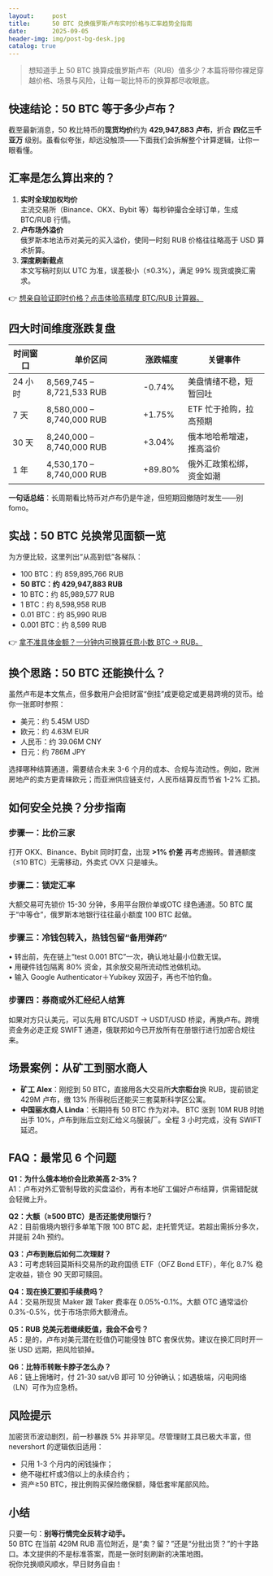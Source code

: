 ```yaml
---
layout:     post
title:      50 BTC 兑换俄罗斯卢布实时价格与汇率趋势全指南
date:       2025-09-05
header-img: img/post-bg-desk.jpg
catalog: true
---
```


> 想知道手上 50 BTC 换算成俄罗斯卢布（RUB）值多少？本篇将带你裸足穿越价格、场景与风险，让每一聪比特币的换算都尽收眼底。

## 快速结论：50 BTC 等于多少卢布？

截至最新消息，50 枚比特币的**现货均价**约为 **429,947,883 卢布**，折合 **四亿三千亚万** 级别。虽看似夸张，却远没触顶——下面我们会拆解整个计算逻辑，让你一眼看懂。

## 汇率是怎么算出来的？

1. **实时全球加权均价**  
   主流交易所（Binance、OKX、Bybit 等）每秒钟撮合全球订单，生成 BTC/RUB 行情。
2. **卢布场外溢价**  
   俄罗斯本地法币对美元的买入溢价，使同一时刻 RUB 价格往往略高于 USD 算术折算。
3. **深度刷新截点**  
   本文写稿时刻以 UTC 为准，误差极小（≤0.3%），满足 99% 现货或换汇需求。

👉 [想亲自验证即时价格？点击体验高精度 BTC/RUB 计算器。](https://okxdog.com/)

## 四大时间维度涨跌复盘

| 时间窗口 | 单价区间 | 涨跌幅度 | 关键事件 |
| --- | --- | --- | --- |
| 24 小时 | 8,569,745 – 8,721,533 RUB | -0.74% | 美盘情绪不稳，短暂回吐 |
| 7 天 | 8,580,000 – 8,740,000 RUB | +1.75% | ETF 忙于抢购，拉高预期 |
| 30 天 | 8,240,000 – 8,740,000 RUB | +3.04% | 俄本地哈希增速，推高溢价 |
| 1 年 | 4,530,170 – 8,740,000 RUB | +89.80% | 俄外汇政策松绑，资金如潮 |

**一句话总结**：长周期看比特币对卢布仍是牛途，但短期回撤随时发生——别 fomo。

## 实战：50 BTC 兑换常见面额一览

为方便比较，这里列出“从高到低”各梯队：

* 100 BTC：约 859,895,766 RUB  
* **50 BTC：约 429,947,883 RUB**  
* 10 BTC：约 85,989,577 RUB  
* 1 BTC：约 8,598,958 RUB  
* 0.01 BTC：约 85,990 RUB  
* 0.001 BTC：约 8,599 RUB  

👉 [拿不准具体金额？一分钟内可换算任意小数 BTC → RUB。](https://okxdog.com/)

## 换个思路：50 BTC 还能换什么？

虽然卢布是本文焦点，但多数用户会把财富“倒挂”成更稳定或更易跨境的货币。给你一张即时参照：

* 美元：约 5.45M USD  
* 欧元：约 4.63M EUR  
* 人民币：约 39.06M CNY  
* 日元：约 786M JPY  

选择哪种结算通道，需要结合未来 3-6 个月的成本、合规与流动性。例如，欧洲房地产的卖方更青睐欧元；而亚洲供应链支付，人民币结算反而节省 1-2% 汇损。

## 如何安全兑换？分步指南

### 步骤一：比价三家
打开 OKX、Binance、Bybit 同时盯盘，出现 **>1% 价差** 再考虑搬砖。普通额度（≤10 BTC）无需移动，外卖式 OVX 只是噱头。

### 步骤二：锁定汇率
大额交易可先锁价 15-30 分钟，多用平台限价单或OTC 绿色通道。50 BTC 属于“中等仓”，俄罗斯本地银行往往最小额度 100 BTC 起做。

### 步骤三：冷钱包转入，热钱包留“备用弹药”
• 转出前，先在链上“test 0.001 BTC”一次，确认地址最小位数无误。  
• 用硬件钱包隔离 80% 资金，其余放交易所流动性池做机动。  
• 输入 Google Authenticator＋Yubikey 双因子，再也不怕钓鱼。

### 步骤四：券商或外汇经纪人结算
如果对方只认美元，可以先用 BTC/USDT → USDT/USD 桥梁，再换卢布。跨境资金务必走正规 SWIFT 通道，俄联邦如今已开放所有在册银行进行加密合规往来。

## 场景案例：从矿工到丽水商人

- **矿工 Alex**：刚挖到 50 BTC，直接用各大交易所**大宗柜台**换 RUB，提前锁定 429M 卢布，缴 13% 所得税后还能买三套莫斯科学区公寓。  
- **中国丽水商人 Linda**：长期持有 50 BTC 作为对冲。 BTC 涨到 10M RUB 时她出手 10%，卢布到账后立刻汇给义乌服装厂。全程 3 小时完成，没有 SWIFT 延迟。  

## FAQ：最常见 6 个问题

**Q1：为什么俄本地价会比欧美高 2-3%？**  
A1：卢布对外汇管制导致的买盘溢价，再有本地矿工偏好卢布结算，供需错配就会轻微上升。

**Q2：大额（≥500 BTC）是否还能使用银行？**  
A2：目前俄境内银行多单笔下限 100 BTC 起，走托管凭证。若超出需拆分多次，并提前 24h 预约。

**Q3：卢布到账后如何二次理财？**  
A3：可考虑转回莫斯科交易所的政府国债 ETF（OFZ Bond ETF），年化 8.7% 稳定收益，锁仓 90 天即可赎回。

**Q4：现在换汇要扣手续费吗？**  
A4：交易所现货 Maker 跟 Taker 费率在 0.05%-0.1%。大额 OTC 通常溢价 0.3%-0.5%，优于市场宗师大额滑点。

**Q5：RUB 兑美元若继续贬值，我会不会亏？**  
A5：是的，卢布对美元潜在贬值仍可能侵蚀 BTC 套保优势。建议在换汇同时开一张 USD 远期，把风险锁掉。

**Q6：比特币转账卡脖子怎么办？**  
A6：链上拥堵时，付 21-30 sat/vB 即可 10 分钟确认；如遇极端，闪电网络（LN）可作为应急桥。

## 风险提示

加密货币波动剧烈，前一秒暴跌 5% 并非罕见。尽管理财工具已极大丰富，但 nevershort 的逻辑依旧适用：  
- 只用 1-3 个月内的闲钱操作；  
- 绝不碰杠杆或3倍以上的永续合约；  
- 资产≥50 BTC，按比例购买保险缴保额，降低套牢尾部风险。

## 小结

只要一句：**别等行情完全反转才动手。**  
50 BTC 在当前 429M RUB 高位附近，是“卖？留？”还是“分批出货？”的十字路口。本文提供的不是标准答案，而是一张时刻刷新的决策地图。  
祝你兑换顺风顺水，早日财务自由！